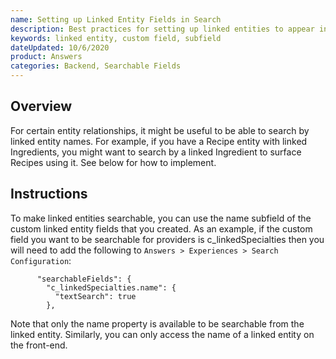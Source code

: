 ```yaml
---
name: Setting up Linked Entity Fields in Search
description: Best practices for setting up linked entities to appear in search
keywords: linked entity, custom field, subfield
dateUpdated: 10/6/2020
product: Answers
categories: Backend, Searchable Fields
---
```

## Overview
For certain entity relationships, it might be useful to be able to search by linked entity names. For example, if you have a Recipe entity with linked Ingredients, you might want to search by a linked Ingredient to surface Recipes using it. See below for how to implement.

## Instructions
To make linked entities searchable, you can use the name subfield of the custom linked entity fields that you created. As an example, if the custom field you want to be searchable for providers is c_linkedSpecialties then you will need to add the following to `Answers > Experiences > Search Configuration`:

```
      "searchableFields": {
        "c_linkedSpecialties.name": {
          "textSearch": true
        },
```

Note that only the name property is available to be searchable from the linked entity. Similarly, you can only access the name of a linked entity on the front-end.
